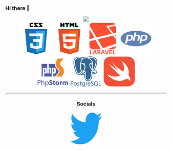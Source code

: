 ### Hi there 👋

<div id="header" align="center">
  <img src="https://media.giphy.com/media/AbDb2PniluFwY/giphy.gif" />
</div>
<div align="center">
 <img src="https://github.com/devicons/devicon/blob/master/icons/css3/css3-original-wordmark.svg" width="100" height="100"/>
 <img src="https://github.com/devicons/devicon/blob/master/icons/html5/html5-original-wordmark.svg" width="100" height="100"/>
 <img src="https://github.com/devicons/devicon/blob/master/icons/laravel/laravel-plain-wordmark.svg" width="100" height="100"/>
 <img src="https://github.com/devicons/devicon/blob/master/icons/php/php-plain.svg" width="100" height="100"/>
 <img src="https://github.com/devicons/devicon/blob/master/icons/phpstorm/phpstorm-original-wordmark.svg" width="100" height="100"/>
 <img src="https://github.com/devicons/devicon/blob/master/icons/postgresql/postgresql-plain-wordmark.svg" width="100" height="100"/>
 <img src="https://github.com/devicons/devicon/blob/master/icons/swift/swift-original.svg" width="100" height="100/>"
 <img src="https://github.com/devicons/devicon/blob/master/icons/git/git-original-wordmark.svg" width="100" height="100/>"
</div>
  
<!--[![Top Langs](https://github-readme-stats.vercel.app/api/top-langs/?username=amsnvc&layout=compact)](https://github.com/anuraghazra/github-readme-stats)-->
  
---
  
### Socials
<a href="https://twitter.com/ameliniya_"><img src="https://github.com/devicons/devicon/blob/master/icons/twitter/twitter-original.svg" width="100" height="100"/></a>
  

<!--
**amsnvc/amsnvc** is a ✨ _special_ ✨ repository because its `README.md` (this file) appears on your GitHub profile.

Here are some ideas to get you started:

- 🔭 I’m currently working on ...
- 🌱 I’m currently learning ...
- 👯 I’m looking to collaborate on ...
- 🤔 I’m looking for help with ...
- 💬 Ask me about ...
- 📫 How to reach me: ...
- 😄 Pronouns: ...
- ⚡ Fun fact: ...
-->
